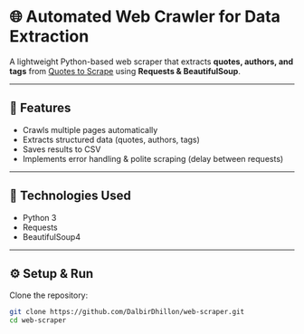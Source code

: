 # 🌐 Automated Web Crawler for Data Extraction

A lightweight Python-based web scraper that extracts **quotes, authors, and tags** from [Quotes to Scrape](https://quotes.toscrape.com/) using **Requests & BeautifulSoup**.

---

## 🚀 Features
- Crawls multiple pages automatically
- Extracts structured data (quotes, authors, tags)
- Saves results to CSV
- Implements error handling & polite scraping (delay between requests)

---

## 🔧 Technologies Used
- Python 3
- Requests
- BeautifulSoup4

---

## ⚙️ Setup & Run

Clone the repository:
```bash
git clone https://github.com/DalbirDhillon/web-scraper.git
cd web-scraper
